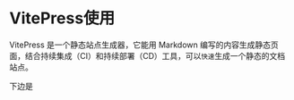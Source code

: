 # VitePress使用

VitePress 是一个静态站点生成器，它能用 Markdown 编写的内容生成静态页面，结合持续集成（CI）和持续部署（CD）工具，可以`快速`生成一个静态的文档站点。

下边是
